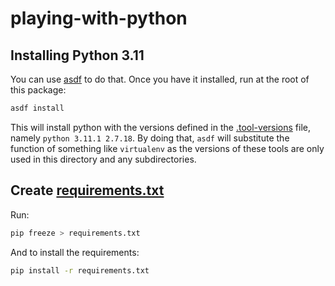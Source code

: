 # playing-with-python

## Installing Python 3.11

You can use [asdf](https://asdf-vm.com/guide/getting-started.html) to do that. Once you have it installed, run at the root of this package:

```sh
asdf install
```

This will install python with the versions defined in the [.tool-versions](.tool-versions) file, namely `python 3.11.1 2.7.18`. By doing that, `asdf` will substitute the function of something like `virtualenv` as the versions of these tools are only used in this directory and any subdirectories.

## Create [requirements.txt](requirements.txt)

Run:

```sh
pip freeze > requirements.txt
```

And to install the requirements:

```sh
pip install -r requirements.txt
```
